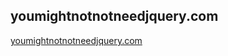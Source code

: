 ## youmightnotnotneedjquery.com

[youmightnotnotneedjquery.com](http://www.youmightnotnotneedjquery.com)
